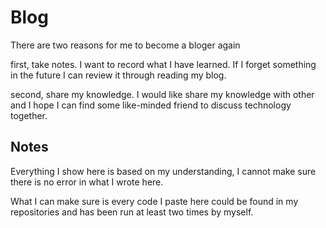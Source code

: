 # Blog

There are two reasons for me to become a bloger again

first, take notes. I want to record what I have learned. If I forget something in the future I can review it through reading my blog.

second, share my knowledge. I would like share my knowledge with other and I hope I can find some like-minded friend to discuss technology together.

## Notes

Everything I show here is based on my understanding, I cannot make sure there is no error in what I wrote here. 

What I can make sure is every code I paste here could be found in my repositories and has been run at least two times by myself.



